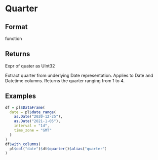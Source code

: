 # Quarter

## Format

function

## Returns

Expr of quater as UInt32

Extract quarter from underlying Date representation. Applies to Date and Datetime columns. Returns the quarter ranging from 1 to 4.

## Examples

```r
df = pl$DataFrame(
  date = pl$date_range(
    as.Date("2020-12-25"),
    as.Date("2021-1-05"),
    interval = "1d",
    time_zone = "GMT"
  )
)
df$with_columns(
  pl$col("date")$dt$quarter()$alias("quarter")
)
```